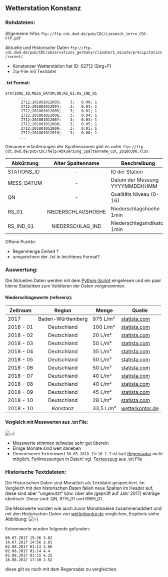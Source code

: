 ## Wetterstation Konstanz

### Rohdateien:
Allgemeine Infos ```ftp://ftp-cdc.dwd.de/pub/CDC/Liesmich_intro_CDC-FTP.pdf```

Aktuelle und Historische Daten ```ftp://ftp-cdc.dwd.de/pub/CDC/observations_germany/climate/1_minute/precipitation/recent/```
* Konstanzer Wetterstation hat ID: 02712  (Strg+F)
* Zip-File mit Textdatei

#### .txt Format:
```
STATIONS_ID;MESS_DATUM;QN;RS_01;RS_IND_01
      ...
       2712;201801012003;    3;   0.00; 1
       2712;201801012004;    3;   0.04; 1
       2712;201801012005;    3;   0.02; 1
       2712;201801012006;    3;   0.04; 1
       2712;201801012007;    3;   0.03; 1
       2712;201801012008;    3;   0.05; 1
       2712;201801012009;    3;   0.03; 1
       2712;201801012010;    3;   0.00; 1
      ...
```
Genauere erläuterungen der Spaltennamen gibt es unter ```ftp://ftp-cdc.dwd.de/pub/CDC/help/Abkuerzung_Spaltenname_CDC_20180308.xlsx```

| Abkürzung | Alter Spaltenname | Beschreibung  |
| ------------- |:-------------:| -----|
| STATIONS_ID | - | ID der Station |
| MESS_DATUM  | - |   Datum der Messung YYYYMMDDHHMM |
| QN | - |  Qualitäts Niveau (0-16) |
| RS_01 | NIEDERSCHLAGSHOEHE |  Niederschlagshoehe 1min |
| RS_IND_01 | NIEDERSCHLAG_IND |  Niederschlagsindikator 1min |

Offene Punkte:
* Regenmenge Einheit ?
* umspeichern der .txt in leichteres Format?

### Auswertung:

Die Aktuellen Daten werden mit dem [Python-Script](https://github.com/thgnaedi/DeepRain/blob/DataUnderstanding/WetterStation_KN/Read_TXT.py) eingelesen und ein paar kleine Statistiken zum Validieren der Daten vorgenommen.

#### Niederschlagswerte (referenz):

| Zeitraum | Region | Menge | Quelle  |
| ------------- |:-------------:| -----|-----|
| 2017 | Baden-Württemberg | 975 L/m² | [statista.com](https://de.statista.com/statistik/daten/studie/249926/umfrage/niederschlag-im-jahr-nach-bundeslaendern/) |
| 2018 - 01 | Deutschland | 100 L/m² | [statista.com](https://de.statista.com/statistik/daten/studie/5573/umfrage/monatlicher-niederschlag-in-deutschland/) |
| 2018 - 02 | Deutschland | 20 L/m² | [statista.com](https://de.statista.com/statistik/daten/studie/5573/umfrage/monatlicher-niederschlag-in-deutschland/) |
| 2018 - 03 | Deutschland | 50 L/m² | [statista.com](https://de.statista.com/statistik/daten/studie/5573/umfrage/monatlicher-niederschlag-in-deutschland/) |
| 2018 - 04 | Deutschland | 35 L/m² | [statista.com](https://de.statista.com/statistik/daten/studie/5573/umfrage/monatlicher-niederschlag-in-deutschland/) |
| 2018 - 05 | Deutschland | 50 L/m² | [statista.com](https://de.statista.com/statistik/daten/studie/5573/umfrage/monatlicher-niederschlag-in-deutschland/) |
| 2018 - 06 | Deutschland | 50 L/m² | [statista.com](https://de.statista.com/statistik/daten/studie/5573/umfrage/monatlicher-niederschlag-in-deutschland/) |
| 2018 - 07 | Deutschland | 40 L/m² | [statista.com](https://de.statista.com/statistik/daten/studie/5573/umfrage/monatlicher-niederschlag-in-deutschland/) |
| 2018 - 08 | Deutschland | 40 L/m² | [statista.com](https://de.statista.com/statistik/daten/studie/5573/umfrage/monatlicher-niederschlag-in-deutschland/) |
| 2018 - 09 | Deutschland | 45 L/m² | [statista.com](https://de.statista.com/statistik/daten/studie/5573/umfrage/monatlicher-niederschlag-in-deutschland/) |
| 2018 - 10 | Deutschland | 28 L/m² | [statista.com](https://de.statista.com/statistik/daten/studie/5573/umfrage/monatlicher-niederschlag-in-deutschland/) |
| 2018 - 10 | Konstanz | 33,5 L/m² | [wetterkontor.de](https://www.wetterkontor.de/de/wetter/deutschland/monatswerte.asp?y=2018&m=10) |

#### Vergleich mit Messwerten aus .txt File:
![=)](https://github.com/thgnaedi/DeepRain/blob/master/WetterStation_KN/result.JPG)

* Messwerte stimmen teilweise sehr gut überein
* Einige Monate sind weit daneben
* Gemmesener Extremwert ```30.05.2018 19:16 2.7``` ist laut [Regenradar](https://kachelmannwetter.com/de/regenradar/konstanz/20180530-1715z.html) nicht möglich, Fehlmessungen in Daten!
vgl. [Textauszug](https://github.com/thgnaedi/DeepRain/blob/DataUnderstanding/WetterStation_KN/snipet.md) aus .txt File


### Historische Textdateien:
Die Historischen Daten sind Monatlich als Textdatei gespeichert. Im Vergleich mit den historischen Daten fallen neue Spalten im Header auf, diese sind aber "ungenutzt" bzw. über alle (geprüft auf Jahr 2017) einträge identisch. Diese sind: QN, RTH_01 und RWH_01.

Die Messwerte wurden wie auch zuvor Monatsweise zusammenaddiert und mit den Historischen Daten von [wetterkontor.de](https://www.wetterkontor.de/de/wetter/deutschland/monatswerte.asp?y=2018&m=10) verglichen, Ergebnis siehe Abbildung:
![=)](https://github.com/thgnaedi/DeepRain/blob/master/WetterStation_KN/result_2017.JPG)

Extremwerte wurden folgende gefunden:
```
08.07.2017 15:36 3.02
14.07.2017 14:56 2.81
02.08.2017 01:13 2.66
02.08.2017 01:14 4.4
02.08.2017 01:15 4.25
18.08.2017 17:30 2.52
```
diese gilt es noch mit dem Regenradar zu vergleichen.
